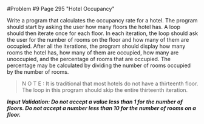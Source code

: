#Problem #9 Page 295 "Hotel Occupancy"
 
 Write a program that calculates the occupancy rate for a hotel. The program should start by asking the user how many
 floors the hotel has. A loop should then iterate once for each floor. In each iteration, the loop should ask the user for the number of rooms on the floor and how many of them are occupied. After all the iterations, the program should display how many rooms the hotel has, how many of them are occupied, how many are unoccupied, and the percentage of rooms that are occupied. The percentage may be calculated by dividing the number of rooms occupied by the number of rooms.

> N O T E : It is traditional that most hotels do not have a thirteenth floor. The loop in this program should skip the entire thirteenth iteration.

***Input Validation: Do not accept a value less than 1 for the number of floors. Do not
 accept a number less than 10 for the number of rooms on a floor.***
